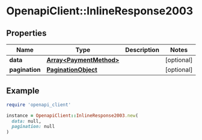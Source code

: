 # OpenapiClient::InlineResponse2003

## Properties

| Name | Type | Description | Notes |
| ---- | ---- | ----------- | ----- |
| **data** | [**Array&lt;PaymentMethod&gt;**](PaymentMethod.md) |  | [optional] |
| **pagination** | [**PaginationObject**](PaginationObject.md) |  | [optional] |

## Example

```ruby
require 'openapi_client'

instance = OpenapiClient::InlineResponse2003.new(
  data: null,
  pagination: null
)
```

